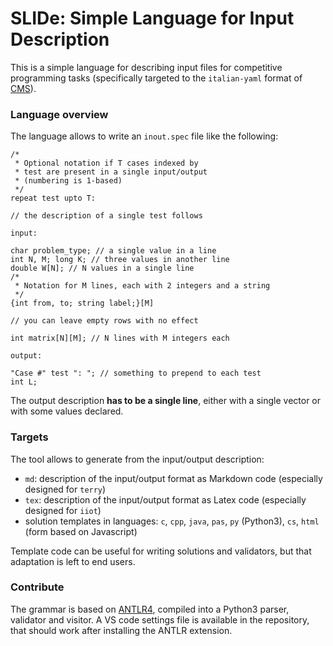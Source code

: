 # SLIDe: Simple Language for Input Description

This is a simple language for describing input files for competitive programming tasks (specifically targeted to the `italian-yaml` format of [CMS](https://github.com/cms-dev/cms)).

### Language overview

The language allows to write an `inout.spec` file like the following:

```
/*
 * Optional notation if T cases indexed by
 * test are present in a single input/output
 * (numbering is 1-based)
 */
repeat test upto T:

// the description of a single test follows

input:

char problem_type; // a single value in a line
int N, M; long K; // three values in another line 
double W[N]; // N values in a single line
/*
 * Notation for M lines, each with 2 integers and a string
 */
{int from, to; string label;}[M]

// you can leave empty rows with no effect

int matrix[N][M]; // N lines with M integers each

output:

"Case #" test ": "; // something to prepend to each test
int L;
```

The output description **has to be a single line**, either with a single vector or with some values declared.

### Targets

The tool allows to generate from the input/output description:

- `md`: description of the input/output format as Markdown code (especially designed for `terry`)
- `tex`: description of the input/output format as Latex code (especially designed for `iiot`)
- solution templates in languages: `c`, `cpp`, `java`, `pas`, `py` (Python3), `cs`, `html` (form based on Javascript)

Template code can be useful for writing solutions and validators, but that adaptation is left to end users.

### Contribute

The grammar is based on [ANTLR4](https://github.com/antlr/antlr4), compiled into a Python3 parser, validator and visitor. A VS code settings file is available in the repository, that should work after installing the ANTLR extension.
